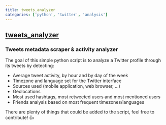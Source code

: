 ```yaml
---
title: tweets_analyzer
categories: ['python', 'twitter', 'analysis']
---
```

## [tweets_analyzer](https://github.com/x0rz/tweets_analyzer)

### Tweets metadata scraper & activity analyzer


The goal of this simple python script is to analyze a Twitter profile through its tweets by detecting:
  - Average tweet activity, by hour and by day of the week
  - Timezone and language set for the Twitter interface
  - Sources used (mobile application, web browser, ...)
  - Geolocations
  - Most used hashtags, most retweeted users and most mentioned users
  - Friends analysis based on most frequent timezones/languages

There are plenty of things that could be added to the script, feel free to contribute! 👍
